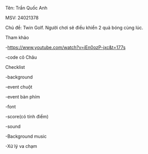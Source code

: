 Tên: Trần Quốc Anh

MSV: 24021378

Chủ đề: Twin Golf. Người chơi sẽ điều khiển 2 quả bóng cùng lúc.

Tham khảo 

 -https://www.youtube.com/watch?v=iEn0ozP-jxc&t=177s
 
 -code cô Châu
 
Checklist

 -background 
 
 -event chuột
 
 -event bàn phím
 
 -font
 
 -score(có tính điểm)
 
 -sound
 
 -Background music
 
 -Xử lý va chạm
